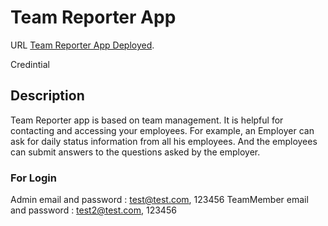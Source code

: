 # Team Reporter App

URL [Team Reporter App Deployed](https://team-reporter-app.netlify.app/).

Credintial

## Description

Team Reporter app is based on team management. It is helpful for contacting and accessing your employees. For example, an Employer can ask for daily status
information from all his employees. And the employees can submit answers to the questions asked by the employer.

### For Login

Admin email and password : test@test.com, 123456
TeamMember email and password : test2@test.com, 123456

